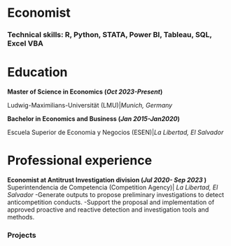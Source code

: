 # Economist

### Technical skills: R, Python, STATA, Power BI, Tableau, SQL, Excel VBA

# Education
**Master of Science in Economics (_Oct 2023-Present_)**

Ludwig-Maximilians-Universität (LMU)|*Munich, Germany*

**Bachelor in Economics and Business (_Jan 2015-Jan2020_)**

Escuela Superior de Economia y Negocios (ESEN)|*La Libertad, El Salvador*

# Professional experience
**Economist at Antitrust Investigation division (_Jul 2020- Sep 2023_ )**
Superintendencia de Competencia (Competition Agency)| *La Libertad, El Salvador*
-Generate outputs to propose preliminary investigations to detect anticompetition conducts.
-Support the proposal and implementation of approved proactive and reactive detection and investigation tools and methods.

### Projects
